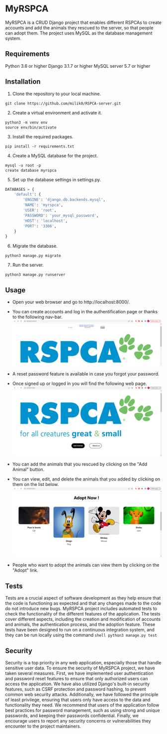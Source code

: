 # MyRSPCA
MyRSPCA is a CRUD Django project that enables different RSPCAs to create accounts and add the animals they rescued to the server, so that people can adopt them. The project uses MySQL as the database management system.

## Requirements
Python 3.6 or higher
Django 3.1.7 or higher
MySQL server 5.7 or higher

## Installation

1. Clone the repository to your local machine.
```shell
git clone https://github.com/milik0/RSPCA-server.git
```

2. Create a virtual environment and activate it.
```shell
python3 -m venv env
source env/bin/activate
```

3. Install the required packages.
```shell
pip install -r requirements.txt
```

4. Create a MySQL database for the project.
```shell
mysql -u root -p
create database myrspca
```

5. Set up the database settings in settings.py.

```python
DATABASES = {
    'default': {
        'ENGINE': 'django.db.backends.mysql',
        'NAME': 'myrspca',
        'USER': 'root',
        'PASSWORD': 'your_mysql_password',
        'HOST': 'localhost',
        'PORT': '3306',
    }
}
```

6. Migrate the database.
```shell
python3 manage.py migrate
```

7. Run the server.
```shell
python3 manage.py runserver
```

## Usage
- Open your web browser and go to http://localhost:8000/.

- You can create accounts and log in the authentification page or thanks to the following nav-bar.
![Alt text](./mysite/app/static/app/images/nav_bar.png "Nav-bar")

- A reset password feature is available in case you forgot your password.

- Once signed up or logged in you will find the following web page.
![Alt text](./mysite/app/static/app/images/home_page.png "Home Page")

- You can add the animals that you rescued by clicking on the "Add Animal" button.

- You can view, edit, and delete the animals that you added by clicking on them on the list below.
![Alt text](./mysite/app/static/app/images/view_list.png "Home Page")

- People who want to adopt the animals can view them by clicking on the "Adopt" link.

## Tests
Tests are a crucial aspect of software development as they help ensure that the code is functioning as expected and that any changes made to the code do not introduce new bugs. MyRSPCA project includes automated tests to check the functionality of the different features of the application. The tests cover different aspects, including the creation and modification of accounts and animals, the authentication process, and the adoption feature. These tests have been designed to run on a continuous integration system, and they can be run locally using the command ``shell python3 manage.py test``

## Security
Security is a top priority in any web application, especially those that handle sensitive user data. To ensure the security of MyRSPCA project, we have taken several measures. First, we have implemented user authentication and password reset features to ensure that only authorized users can access the application. We have also utilized Django's built-in security features, such as CSRF protection and password hashing, to prevent common web security attacks. Additionally, we have followed the principle of least privilege, ensuring that users only have access to the data and functionality they need. We recommend that users of the application follow best practices for password management, such as using strong and unique passwords, and keeping their passwords confidential. Finally, we encourage users to report any security concerns or vulnerabilities they encounter to the project maintainers.
